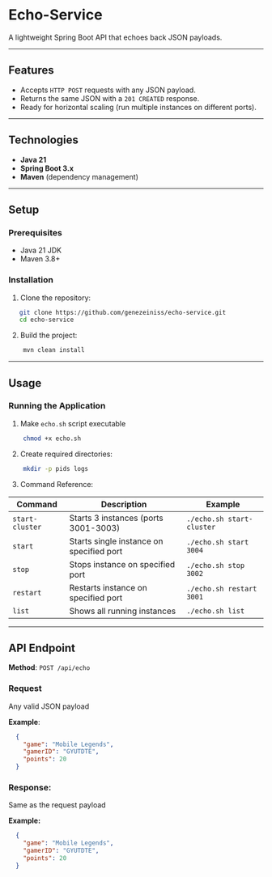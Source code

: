 # Echo-Service

A lightweight Spring Boot API that echoes back JSON payloads.

---
## **Features**
- Accepts `HTTP POST` requests with any JSON payload.
- Returns the same JSON with a `201 CREATED` response.
- Ready for horizontal scaling (run multiple instances on different ports).

---
## **Technologies**
- **Java 21**
- **Spring Boot 3.x**
- **Maven** (dependency management)

---
## **Setup**
### Prerequisites
- Java 21 JDK
- Maven 3.8+

### Installation
1. Clone the repository:
```bash
   git clone https://github.com/genezeiniss/echo-service.git
   cd echo-service
```
2. Build the project:
```bash
    mvn clean install
```
--- 
## Usage
### Running the Application
1. Make `echo.sh` script executable
```bash
    chmod +x echo.sh
```
2. Create required directories:
```bash
    mkdir -p pids logs
```
3. Command Reference:

| Command         | Description                              | Example                   |
|-----------------|------------------------------------------|---------------------------|
| `start-cluster` | Starts 3 instances (ports 3001-3003)     | `./echo.sh start-cluster` |
| `start`         | Starts single instance on specified port | `./echo.sh start 3004`    |
| `stop`          | Stops instance on specified port         | `./echo.sh stop 3002`     |
| `restart`       | Restarts instance on specified port      | `./echo.sh restart 3001`  |
| `list`          | Shows all running instances              | `./echo.sh list`          |

---
## API Endpoint

**Method**: `POST /api/echo`

### Request
Any valid JSON payload

**Example**:
```json
  {
    "game": "Mobile Legends",
    "gamerID": "GYUTDTE",
    "points": 20
  }
```

### Response: 
Same as the request payload

**Example:**

```json
  {
    "game": "Mobile Legends",
    "gamerID": "GYUTDTE",
    "points": 20
  }
```
